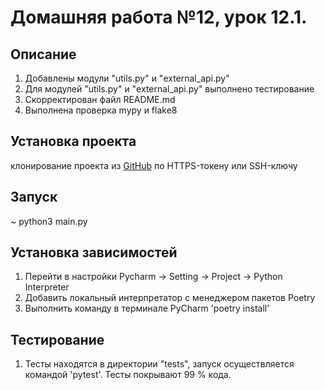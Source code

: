 # Домашняя работа №12, урок 12.1.

## Описание
1. Добавлены модули "utils.py" и "external_api.py"
2. Для модулей "utils.py" и "external_api.py" выполнено тестирование
3. Скорректирован файл README.md
4. Выполнена проверка mypy и flake8

## Установка проекта
клонирование проекта из [GitHub](https://github.com/yolarus/homework_12_1) по HTTPS-токену или SSH-ключу

## Запуск
~ python3 main.py

## Установка зависимостей
1. Перейти в настройки Pycharm -> Setting -> Project -> Python Interpreter 
2. Добавить локальный интерпретатор с менеджером пакетов Poetry
3. Выполнить команду в терминале PyCharm 'poetry install'

## Тестирование
1. Тесты находятся в директории "tests", запуск осуществляется командой
'pytest'. Тесты покрывают 99 % кода. 